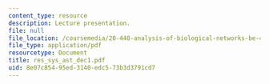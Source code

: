 ```yaml
---
content_type: resource
description: Lecture presentation.
file: null
file_location: /coursemedia/20-440-analysis-of-biological-networks-be-440-fall-2004/8e07c85495ed3140edc573b3d3791cd7_res_sys_ast_dec1.pdf
file_type: application/pdf
resourcetype: Document
title: res_sys_ast_dec1.pdf
uid: 8e07c854-95ed-3140-edc5-73b3d3791cd7
---
```

